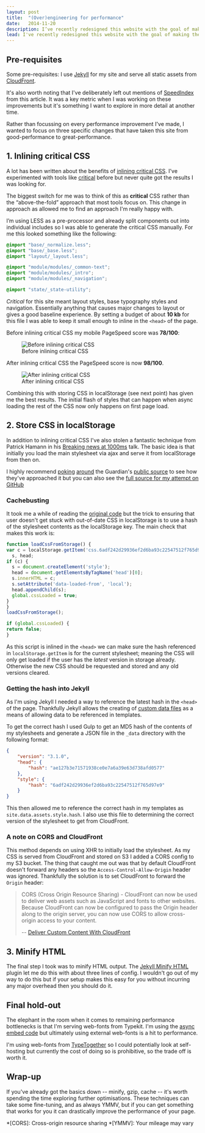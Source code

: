 ```yaml
---
layout: post
title:  "(Over)engineering for performance"
date:   2014-11-20
description: I’ve recently redesigned this website with the goal of making the fastest site I could and I wanted to explore some of the things I’ve done.
lead: I've recently redesigned this website with the goal of making the fastest site I could and I wanted to explore some of the things I've done.
---
```


## Pre-requisites

Some pre-requisites: I use [Jekyll](http://jekyllrb.com/) for my site and serve all static assets from [CloudFront](http://aws.amazon.com/cloudfront/).

It's also worth noting that I've deliberately left out mentions of [SpeedIndex](https://sites.google.com/a/webpagetest.org/docs/using-webpagetest/metrics/speed-index) from this article. It was a key metric when I was working on these improvements but it's something I want to explore in more detail at another time.

Rather than focussing on every performance improvement I've made, I wanted to focus on three specific changes that have taken this site from good-performance to great-performance.

## 1. Inlining critical CSS

A lot has been written about the benefits of [inlining critical CSS](https://developers.google.com/speed/pagespeed/service/PrioritizeCriticalCss). I've experimented with tools like [critical](https://github.com/addyosmani/critical) before but never quite got the results I was looking for.

The biggest switch for me was to think of this as **critical** CSS rather than the “above-the-fold” approach that most tools focus on. This change in approach as allowed me to find an approach I'm really happy with.

I’m using LESS as a pre-processor and already split components out into individual includes so I was able to generate the critical CSS manually. For me this looked something like the following:

~~~ css
@import "base/_normalize.less";
@import "base/_base.less";
@import "layout/_layout.less";

@import "module/modules/_common-text";
@import "module/modules/_intro";
@import "module/modules/_navigation";

@import "state/_state-utility";
~~~

*Critical* for this site meant layout styles, base typography styles and navigation. Essentially anything that causes major changes to layout or gives a good baseline experience. By setting a budget of about **10 kb** for this file I was able to keep it small enough to inline in the `<head>` of the page.

Before inlining critical CSS my mobile PageSpeed score was **78/100**:

<figure>
    <img src="https://pbs.twimg.com/media/B21yuNaIIAA9Lzc.png:large" alt="Before inlining critical CSS" />
    <figcaption>Before inlining critical CSS</figcaption>
</figure>

After inlining critical CSS the PageSpeed score is now **98/100**.

<figure>
    <img src="https://pbs.twimg.com/media/B21yuNaIIAA9Lzc.png:large" alt="After inlining critical CSS" />
    <figcaption>After inlining critical CSS</figcaption>
</figure>

Combining this with storing CSS in localStorage (see next point) has given me the best results. The initial flash of styles that can happen when async loading the rest of the CSS now only happens on first page load.

## 2. Store CSS in localStorage

In addition to inlining critical CSS I've also stolen a fantastic technique from Patrick Hamann in his [Breaking news at 1000ms](https://speakerdeck.com/patrickhamann/breaking-news-at-1000ms-velocity-eu-2014) talk. The basic idea is that initially you load the main stylesheet via ajax and serve it from localStorage from then on.

I highly recommend [poking](https://github.com/guardian/frontend/blob/72f21c8bad4b1093a4699a532bddb1d127e971c8/common/app/views/fragments/javaScriptLaterSteps.scala.html#L104-L118) [around](https://github.com/guardian/frontend/blob/236af31e0588457f1721f3cf0ffda58ad409c74a/common/app/views/fragments/loadCss.scala.html#L11-L75) the Guardian's [public source](https://github.com/guardian/frontend) to see how they've approached it but you can also see the [full source for my attempt on GitHub](https://github.com/davidrapson/davidrapson.co.uk/blob/master/_includes/head.html#L31-L105)

### Cachebusting

It took me a while of reading the [original code](https://github.com/guardian/frontend/blob/236af31e0588457f1721f3cf0ffda58ad409c74a/common/app/views/fragments/loadCss.scala.html#L31-L40) but the trick to ensuring that user doesn't get stuck with out-of-date CSS in localStorage   is to use a hash of the stylesheet contents as the localStorage key. The main check that makes this work is:

~~~ javascript
function loadCssFromStorage() {
var c = localStorage.getItem('css.6adf242d29936ef2d6ba93c22547512f765d97e9'),
  s, head;
if (c) {
  s = document.createElement('style');
  head = document.getElementsByTagName('head')[0];
  s.innerHTML = c;
  s.setAttribute('data-loaded-from', 'local');
  head.appendChild(s);
  global.cssLoaded = true;
}
}
loadCssFromStorage();

if (global.cssLoaded) {
return false;
}
~~~

As this script is inlined in the `<head>` we can make sure the hash referenced in `localStorage.getItem` is for the current stylesheet; meaning the CSS will only get loaded if the user has the *latest* version in storage already. Otherwise the new CSS should be requested and stored and any old versions cleared.

### Getting the hash into Jekyll

As I'm using Jekyll I needed a way to reference the latest hash in the `<head>` of the page. Thankfully Jekyll allows the creating of [custom data files](http://jekyllrb.com/docs/datafiles/) as a means of allowing data to be referenced in templates.

To get the correct hash I used Gulp to get an MD5 hash of the contents of my stylesheets and generate a JSON file in the `_data` directory with the following format:

~~~ json
{
    "version": "3.1.0",
    "head": {
        "hash": "ae127b3e71571938ce0e7a6a39e63d738afd0577"
    },
    "style": {
        "hash": "6adf242d29936ef2d6ba93c22547512f765d97e9"
    }
}
~~~

This then allowed me to reference the correct hash in my templates as `site.data.assets.style.hash`. I also use this file to determining the correct version of the stylesheet to get from CloudFront.

### A note on CORS and CloudFront

This method depends on using XHR to initially load the stylesheet. As my CSS is served from CloudFront and stored on S3 I added a CORS config to my S3 bucket. The thing that caught me out was that by default CloudFront doesn't forward any headers so the `Access-Control-Allow-Origin` header was ignored. Thankfully the solution is to set CloudFront to forward the `Origin` header:

> CORS (Cross Origin Resource Sharing) - CloudFront can now be used to deliver web assets such as JavaScript and fonts to other websites. Because CloudFront can now be configured to pass the Origin header along to the origin server, you can now use CORS to allow cross-origin access to your content.
>
> -- [Deliver Custom Content With CloudFront](http://aws.amazon.com/blogs/aws/enhanced-cloudfront-customization/)

## 3. Minify HTML

The final step I took was to minify HTML output. The [Jekyll Minify HTML](https://github.com/imathis/jekyll-minify-html) plugin let me do this with about three lines of config. I wouldn't go out of my way to do this but if your setup makes this easy for you without incurring any major overhead then you should do it.

## Final hold-out

The elephant in the room when it comes to remaining performance bottlenecks is that I'm serving web-fonts from Typekit. I'm using the [async embed code](http://help.typekit.com/customer/portal/articles/649336-embed-code) but ultimately using external web-fonts is a hit to performance.

I'm using web-fonts from [TypeTogether](http://www.type-together.com/) so I could potentially look at self-hosting but currently the cost of doing so is prohibitive, so the trade off is worth it.

## Wrap-up

If you've already got the basics down -- minify, gzip, cache -- it's worth spending the time exploring further optimisations. These techniques can take some fine-tuning, and as always YMMV, but if you can get something that works for you it can drastically improve the performance of your page.


*[CORS]: Cross-origin resource sharing
*[YMMV]: Your mileage may vary
